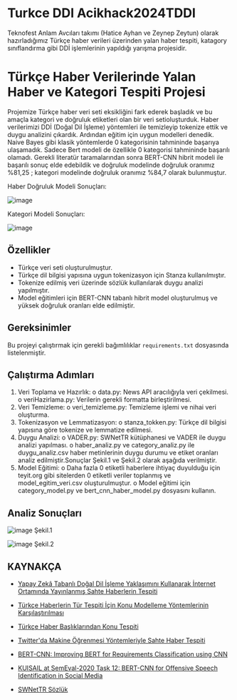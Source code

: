 # Turkce DDI Acikhack2024TDDI
 Teknofest Anlam Avcıları takımı (Hatice Ayhan ve Zeynep Zeytun) olarak hazırladığımız Türkçe haber verileri üzerinden yalan haber tespiti, katagory sınıflandırma gibi DDİ işlemlerinin yapıldığı yarışma projesidir. 

# Türkçe Haber Verilerinde Yalan Haber ve Kategori Tespiti Projesi

Projemize Türkçe haber veri seti eksikliğini fark ederek başladık ve bu amaçla kategori ve doğruluk etiketleri olan bir veri setioluşturduk. Haber verilerimizi DDİ (Doğal Dil İşleme) yöntemleri ile temizleyip tokenize ettik ve duygu analizini çıkardık. Ardından eğitim için uygun modelleri denedik. Naive Bayes gibi klasik yöntemlerde 0 kategorisinin tahmininde başarıya ulaşamadık. Sadece Bert modeli de özellikle 0 kategorisi tahmininde başarılı olamadı. Gerekli literatür taramalarından sonra BERT-CNN hibrit modeli ile başarılı sonuç elde edebildik ve doğruluk modelinde doğruluk oranımız %81,25 ; kategori modelinde doğruluk oranımız %84,7 olarak bulunmuştur.

Haber Doğruluk Modeli Sonuçları:




![image](https://github.com/user-attachments/assets/8dd98b7d-367a-4d28-a585-2091252faf07)


Kategori Modeli Sonuçları:




![image](https://github.com/user-attachments/assets/045e6050-fd33-4539-aed2-bb3e6cd40e98)






## Özellikler

- Türkçe veri seti oluşturulmuştur.
- Türkçe dil bilgisi yapısına uygun tokenizasyon için Stanza kullanılmıştır.
- Tokenize edilmiş veri üzerinde sözlük kullanılarak duygu analizi yapılmıştır.
- Model eğitimleri için BERT-CNN tabanlı hibrit model oluşturulmuş ve yüksek doğruluk oranları elde edilmiştir.

## Gereksinimler

Bu projeyi çalıştırmak için gerekli bağımlılıklar `requirements.txt` dosyasında listelenmiştir. 


## Çalıştırma Adımları

1.	Veri Toplama ve Hazırlık:
o data.py: News API aracılığıyla veri çekilmesi.
o	veriHazirlama.py: Verilerin gerekli formatta birleştirilmesi.
2.	Veri Temizleme:
o	veri_temizleme.py: Temizleme işlemi ve nihai veri oluşturma.
3.	Tokenizasyon ve Lemmatizasyon:
o	stanza_tokken.py: Türkçe dil bilgisi yapısına göre tokenize ve lemmatize edilmesi.
4.	Duygu Analizi:
o	VADER.py: SWNetTR kütüphanesi ve VADER ile duygu analizi yapılması.
o  haber_analiz.py ve category_analiz.py ile duygu_analiz.csv haber metinlerinin duygu durumu ve etiket oranları analiz edilmiştir.Sonuçlar Şekil.1 ve Şekil.2 olarak aşağıda verilmiştir.
6.	Model Eğitimi:
o	Daha fazla 0 etiketli haberlere ihtiyaç duyulduğu için teyit.org gibi sitelerden 0 etiketli veriler toplanmış ve model_egitim_veri.csv oluşturulmuştur.
o	Model eğitimi için category_model.py ve bert_cnn_haber_model.py dosyasını kullanın.

## Analiz Sonuçları
![image](https://github.com/user-attachments/assets/b7ebd5eb-c4ef-4eff-a684-b9a6359db9b8)
Şekil.1

![image](https://github.com/user-attachments/assets/0719f429-4961-4e1f-a01e-a798fdc44c09)
Şekil.2


## KAYNAKÇA

- [Yapay Zekâ Tabanlı Doğal Dil İşleme Yaklaşımını Kullanarak İnternet Ortamında Yayınlanmış Sahte Haberlerin Tespiti](https://dergipark.org.tr/en/download/article-file/1817671)

- [Türkçe Haberlerin Tür Tespiti İçin Konu Modelleme Yöntemlerinin Karşılaştırılması](https://www.researchgate.net/profile/Zekeriya-Gueven-2/publication/337526948_Comparison_of_Topic_Modeling_Methods_for_Type_Detection_of_Turkish_News/links/5de2c18e299bf10bc334f04c/Comparison-of-Topic-Modeling-Methods-for-Type-Detection-of-Turkish-News.pdf)

- [Türkçe Haber Başlıklarından Konu Tespiti](https://www.researchgate.net/profile/Cengiz-Hark/publication/366153944_Turkce_Haber_Basliklarindan_Konu_Tespiti_Topic_Detection_from_Turkish_News_Texts/links/63934467e42faa7e75aced35/Tuerkce-Haber-Basliklarindan-Konu-Tespiti-Topic-Detection-from-Turkish-News-Texts.pdf)

- [Twitter'da Makine Öğrenmesi Yöntemleriyle Sahte Haber Tespiti](https://dergipark.org.tr/en/download/article-file/3015090)

- [BERT-CNN: Improving BERT for Requirements Classification using CNN](https://www.sciencedirect.com/science/article/pii/S187705092300234X?ref=pdf_download&fr=RR-2&rr=8af977b178d23632)

- [KUISAIL at SemEval-2020 Task 12: BERT-CNN for Offensive Speech Identification in Social Media](https://aclanthology.org/2020.semeval-1.271.pdf)
- [SWNetTR Sözlük](https://github.com/swnettr/SWNetTR)
  
